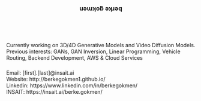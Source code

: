 <h3 align="center">uǝɯʞoƃ ǝʞɹǝq</h2>

###

<br clear="both">

###

<img align="right" height="0" src=""  />

###

<br clear="both">

<div>
  Currently working on 3D/4D Generative Models and Video Diffusion Models.
  Previous interests: GANs, GAN Inversion, Linear Programming, Vehicle Routing, Backend Development, AWS & Cloud Services
</div>

###

<div>
  Email: [first].[last]@insait.ai <br clear="both">
  Website: http://berkegokmen1.github.io/<br clear="both">
  Linkedin: https://www.linkedin.com/in/berkegokmen/<br clear="both">
  INSAIT: https://insait.ai/berke.gokmen/<br clear="both">
</div>

###
